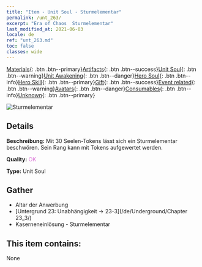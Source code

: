 ```yaml
---
title: "Item - Unit Soul - Sturmelementar"
permalink: /unt_263/
excerpt: "Era of Chaos  Sturmelementar"
last_modified_at: 2021-06-03
locale: de
ref: "unt_263.md"
toc: false
classes: wide
---
```

 [Materials](/ItemsDE/){: .btn .btn--primary}[Artifacts](/ItemsDE/Artifacts/){: .btn .btn--success}[Unit Soul](/ItemsDE/UnitSoul/){: .btn .btn--warning}[Unit Awakening](/ItemsDE/UnitAwakening/){: .btn .btn--danger}[Hero Soul](/ItemsDE/HeroSoul/){: .btn .btn--info}[Hero Skill](/ItemsDE/HeroSkill/){: .btn .btn--primary}[Gift](/ItemsDE/Gift/){: .btn .btn--success}[Event related](/ItemsDE/Events/){: .btn .btn--warning}[Avatars](/ItemsDE/Avatars/){: .btn .btn--danger}[Consumables](/ItemsDE/Consumables/){: .btn .btn--info}[Unknown](/ItemsDE/Unknown/){: .btn .btn--primary}

 ![Sturmelementar](/images/u/ti_leiyuansu2.jpg)

## Details
 **Beschreibung:** Mit 30 Seelen-Tokens lässt sich ein Sturmelementar beschwören. Sein Rang kann mit Tokens aufgewertet werden.

 **Quality:** <span style="color: #DA70D6">OK</span>

 **Type:** Unit Soul

## Gather

*    Altar der Anwerbung 
*    [Untergrund 23: Unabhängigkeit -> 23-3](/de/Underground/Chapter 23_3/) 
*    Kaserneneinlösung - Sturmelementar 

## This item contains:

  None

